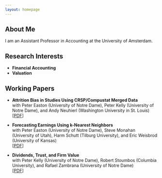 ```yaml
---
layout: homepage
---
```


## About Me

I am an Assistant Professor in Accounting at the University of Amsterdam.

## Research Interests

- **Financial Accounting**
- **Valuation**

## Working Papers

- **Attrition Bias in Studies Using CRSP/Compustat Merged Data**
  <br>
  with Peter Easton (University of Notre Dame), Peter Kelly (University of Notre Dame), and Andy Neuhierl (Washington University in St. Louis)
  <br>
  [[PDF](https://papers.ssrn.com/sol3/papers.cfm?abstract_id=3040354)]

- **Forecasting Earnings Using k-Nearest Neighbors**
  <br>
  with Peter Easton (University of Notre Dame), Steve Monahan (University of Utah), Harm Schutt (Tilburg University), and Eric Weisbrod (University of Kansas)
  <br>
  [[PDF](https://papers.ssrn.com/sol3/papers.cfm?abstract_id=3752238)]

- **Dividends, Trust, and Firm Value**
  <br>
  with Peter Kelly (University of Notre Dame), Robert Stoumbos (Columbia University), and Rafael Zambrana (University of Notre Dame)
  <br>
  [[PDF](https://papers.ssrn.com/sol3/papers.cfm?abstract_id=2311512)]
